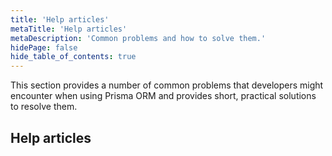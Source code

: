 ```yaml
---
title: 'Help articles'
metaTitle: 'Help articles'
metaDescription: 'Common problems and how to solve them.'
hidePage: false
hide_table_of_contents: true
---
```


This section provides a number of common problems that developers might encounter when using Prisma ORM and provides short, practical solutions to resolve them.

## Help articles

<!-- Subsections -->
